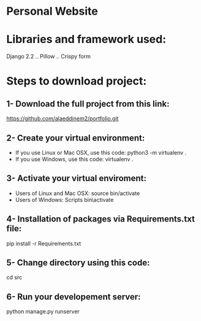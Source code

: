# Personal Website

# Libraries and framework used:

Django 2.2
..
Pillow
..
Crispy form

# Steps to download project:
## 1- Download the full project from this link:
https://github.com/alaeddinem2/portfolio.git


## 2- Create your virtual environment:
- If you use Linux or Mac OSX, use this code: python3 -m virtualenv .
- If you use Windows, use this code: virtualenv .
## 3- Activate your virtual enviroment:
- Users of Linux and Mac OSX: source bin/activate
- Users of Windows: Scripts bin\activate
## 4- Installation of packages via Requirements.txt file:
pip install -r Requirements.txt
## 5- Change directory using this code:
cd src
## 6- Run your developement server:
python manage.py runserver
